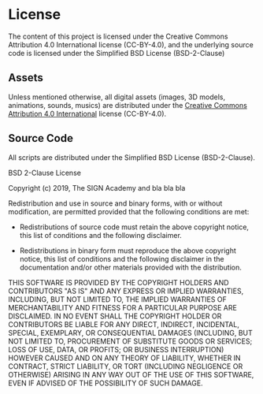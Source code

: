 # License
The content of this project is licensed under the Creative Commons Attribution 4.0 International license (CC-BY-4.0), and the underlying source code is licensed under the Simplified BSD License (BSD-2-Clause)

## Assets
Unless mentioned otherwise, all digital assets (images, 3D models, animations, sounds, musics) are distributed under the [Creative Commons Attribution 4.0 International](http://creativecommons.org/licenses/by/4.0/) license (CC-BY-4.0).

## Source Code
All scripts are distributed under the Simplified BSD License (BSD-2-Clause).

BSD 2-Clause License

Copyright (c) 2019, The SIGN Academy and bla bla bla

Redistribution and use in source and binary forms, with or without
modification, are permitted provided that the following conditions are met:

* Redistributions of source code must retain the above copyright notice, this
  list of conditions and the following disclaimer.

* Redistributions in binary form must reproduce the above copyright notice,
  this list of conditions and the following disclaimer in the documentation
  and/or other materials provided with the distribution.

THIS SOFTWARE IS PROVIDED BY THE COPYRIGHT HOLDERS AND CONTRIBUTORS "AS IS"
AND ANY EXPRESS OR IMPLIED WARRANTIES, INCLUDING, BUT NOT LIMITED TO, THE
IMPLIED WARRANTIES OF MERCHANTABILITY AND FITNESS FOR A PARTICULAR PURPOSE ARE
DISCLAIMED. IN NO EVENT SHALL THE COPYRIGHT HOLDER OR CONTRIBUTORS BE LIABLE
FOR ANY DIRECT, INDIRECT, INCIDENTAL, SPECIAL, EXEMPLARY, OR CONSEQUENTIAL
DAMAGES (INCLUDING, BUT NOT LIMITED TO, PROCUREMENT OF SUBSTITUTE GOODS OR
SERVICES; LOSS OF USE, DATA, OR PROFITS; OR BUSINESS INTERRUPTION) HOWEVER
CAUSED AND ON ANY THEORY OF LIABILITY, WHETHER IN CONTRACT, STRICT LIABILITY,
OR TORT (INCLUDING NEGLIGENCE OR OTHERWISE) ARISING IN ANY WAY OUT OF THE USE
OF THIS SOFTWARE, EVEN IF ADVISED OF THE POSSIBILITY OF SUCH DAMAGE.
